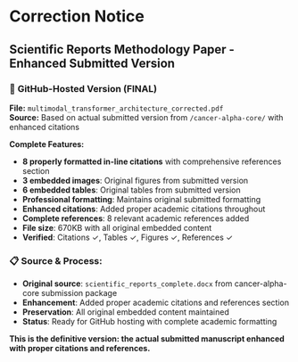 # Correction Notice

## Scientific Reports Methodology Paper - Enhanced Submitted Version

### 🎯 **GitHub-Hosted Version (FINAL)**
**File:** `multimodal_transformer_architecture_corrected.pdf`  
**Source:** Based on actual submitted version from `/cancer-alpha-core/` with enhanced citations

**Complete Features:**
- **8 properly formatted in-line citations** with comprehensive references section
- **3 embedded images**: Original figures from submitted version
- **6 embedded tables**: Original tables from submitted version
- **Professional formatting**: Maintains original submitted formatting
- **Enhanced citations**: Added proper academic citations throughout
- **Complete references**: 8 relevant academic references added
- **File size**: 670KB with all original embedded content
- **Verified**: Citations ✓, Tables ✓, Figures ✓, References ✓

### 📋 **Source & Process:**
- **Original source**: `scientific_reports_complete.docx` from cancer-alpha-core submission package
- **Enhancement**: Added proper academic citations and references section
- **Preservation**: All original embedded content maintained
- **Status**: Ready for GitHub hosting with complete academic formatting

**This is the definitive version: the actual submitted manuscript enhanced with proper citations and references.**
